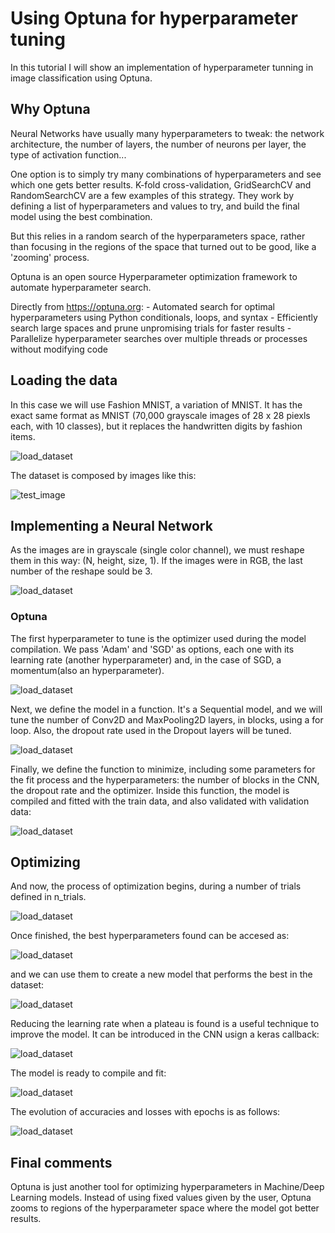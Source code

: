 # Using Optuna for hyperparameter tuning
In this tutorial I will show an implementation of hyperparameter tunning in image classification using Optuna.

## Why Optuna
Neural Networks have usually many hyperparameters to tweak: the network architecture, the number of layers, the number of neurons per layer, the type of activation function...

One option is to simply try many combinations of hyperparameters and see which one gets better results. K-fold cross-validation, GridSearchCV and RandomSearchCV are a few examples of this strategy. They work by defining a list of hyperparameters and values to try, and build the final model using the best combination.

But this relies in a random search of the hyperparameters space, rather than focusing in the regions of the space that turned out to be good, like a 'zooming' process.

Optuna is an open source Hyperparameter optimization framework to automate hyperparameter search.

Directly from https://optuna.org:
    - Automated search for optimal hyperparameters using Python conditionals, loops, and syntax
    - Efficiently search large spaces and prune unpromising trials for faster results 
    - Parallelize hyperparameter searches over multiple threads or processes without modifying code 

## Loading the data
In this case we will use Fashion MNIST, a variation of MNIST. It has the exact same format as MNIST (70,000 grayscale images of 28 x 28 piexls each, with 10 classes), but it replaces the handwritten digits by fashion items.

![load_dataset](/images/Fashion-MNIST/load_dataset.svg "Loading dataset")

The dataset is composed by images like this:

![test_image](/images/Fashion-MNIST/test_image.png "Test Image")

## Implementing a Neural Network
As the images are in grayscale (single color channel), we must reshape them in this way: (N, height, size, 1). If the images were in RGB, the last number of the reshape sould be 3.

![load_dataset](/images/Fashion-MNIST/reshape_images.svg "Reshaping images")

### Optuna
The first hyperparameter to tune is the optimizer used during the model compilation. We pass 'Adam' and 'SGD' as options, each one with its learning rate (another hyperparameter) and, in the case of SGD, a momentum(also an hyperparameter).

![load_dataset](/images/Fashion-MNIST/create_optimizer.svg "Optimizers")

Next, we define the model in a function. It's a Sequential model, and we will tune the number of Conv2D and MaxPooling2D layers, in blocks, using a for loop. Also, the dropout rate used in the Dropout layers will be tuned.

![load_dataset](/images/Fashion-MNIST/build_model.svg "The model")

Finally, we define the function to minimize, including some parameters for the fit process and the hyperparameters: the number of blocks in the CNN, the dropout rate and the optimizer. Inside this function, the model is compiled and fitted with the train data, and also validated with validation data:

![load_dataset](/images/Fashion-MNIST/objective.svg "Compiling the model")

## Optimizing

And now, the process of optimization begins, during a number of trials defined in n_trials.

![load_dataset](/images/Fashion-MNIST/optimizing.svg "Optimizing")

Once finished, the best hyperparameters found can be accesed as:

![load_dataset](/images/Fashion-MNIST/best_params.svg "Best params")

and we can use them to create a new model that performs the best in the dataset:

![load_dataset](/images/Fashion-MNIST/best_model.svg "Best model")

Reducing the learning rate when a plateau is found is a useful technique to improve the model. It can be introduced in the CNN usign a keras callback:

![load_dataset](/images/Fashion-MNIST/reduce_lr.svg "Reduce Learning Rate")


The model is ready to compile and fit:

![load_dataset](/images/Fashion-MNIST/model.svg "Model")

The evolution of accuracies and losses with epochs is as follows:

![load_dataset](/images/Fashion-MNIST/accuracy_loss_evolution.png "Accuracy")

## Final comments
Optuna is just another tool for optimizing hyperparameters in Machine/Deep Learning models. Instead of using fixed values given by the user, Optuna zooms to regions of the hyperparameter space where the model got better results.

